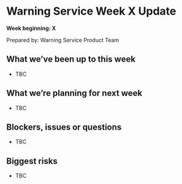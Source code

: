 # Warning Service Week X Update
**Week beginning: X** 

Prepared by: Warning Service Product Team

## What we’ve been up to​ this week​

* TBC

## What we’re planning for ​next week

* TBC

## Blockers, issues or questions

* TBC

## Biggest risks

* TBC

